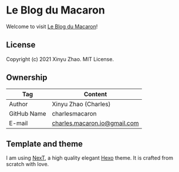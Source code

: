 # Le Blog du Macaron

Welcome to visit [Le Blog du Macaron](https://charlesmacaron.github.io)!

## License

Copyright (c) 2021 Xinyu Zhao. MIT License.

## Ownership

|Tag|Content|
|---|---
|Author|Xinyu Zhao (Charles)
|GitHub Name|charlesmacaron
|E-mail|charles.macaron.io@gmail.com

## Template and theme

I am using [NexT](https://github.com/next-theme/hexo-theme-next), a high quality elegant [Hexo](https://hexo.io/) theme. It is crafted from scratch with love.
